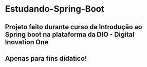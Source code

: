 # Estudando-Spring-Boot


## Projeto feito durante curso de Introdução ao Spring boot na plataforma da DIO - Digital Inovation One
## Apenas para fins didatico!

